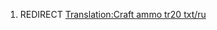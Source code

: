 1.  REDIRECT [Translation:Craft ammo tr20
    txt/ru](Translation:Craft_ammo_tr20_txt/ru "wikilink")
